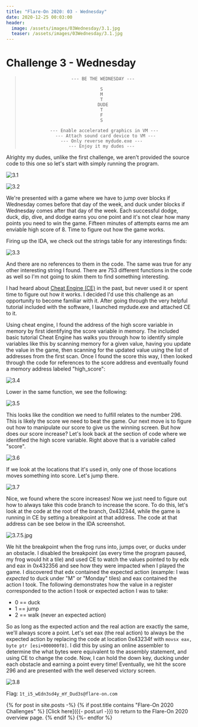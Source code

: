 ```yaml
---
title: "Flare-On 2020: 03 - Wednesday"
date: 2020-12-25 00:03:00
header:
  image: /assets/images/03Wednesday/3.1.jpg
  teaser: /assets/images/03Wednesday/3.1.jpg
---
```

# Challenge 3 - Wednesday
>                        --- BE THE WEDNESDAY ---
>
>                                   S
>                                   M
>                                   T
>                                  DUDE
>                                   T
>                                   F
>                                   S
>
>                --- Enable accelerated graphics in VM ---
>                  --- Attach sound card device to VM ---
>                    --- Only reverse mydude.exe ---
>                       --- Enjoy it my dudes ---

Alrighty my dudes, unlike the first challenge, we aren't provided the source code to this one so let's start with simply running the program.

![3.1](/assets/images/03Wednesday/3.1.jpg)

![3.2](/assets/images/03Wednesday/3.2.jpg)

We're presented with a game where we have to jump over blocks if Wednesday comes before that day of the week, and duck under blocks if Wednesday comes after that day of the week. Each successful dodge, duck, dip, dive, and dodge earns you one point and it's not clear how many points you need to win the game. Fifteen minutes of attempts earns me am enviable high score of 8. Time to figure out how the game works.

Firing up the IDA, we check out the strings table for any interestings finds:

![3.3](/assets/images/03Wednesday/3.3.jpg)

And there are no references to them in the code. The same was true for any other interesting string I found. There are 753 different functions in the code as well so I'm not going to skim them to find something interesting.

I had heard about [Cheat Engine (CE)](https://cheatengine.org/) in the past, but never used it or spent time to figure out how it works. I decided I'd use this challenge as an opportunity to become familiar with it. After going through the very helpful tutorial included with the software, I launched mydude.exe and attached CE to it.

Using cheat engine, I found the address of the high score variable in memory by first identifying the score variable in memory. The included basic tutorial Cheat Engine has walks you through how to identify simple variables like this by scanning memory for a given value, having you update the value in the game, then scanning for the updated value using the list of addresses from the first scan. Once I found the score this way, I then looked through the code for references to the score address and eventually found a memory address labeled "high\_score":

![3.4](/assets/images/03Wednesday/3.4.jpg)

Lower in the same function, we see the following:

![3.5](/assets/images/03Wednesday/3.5.jpg)

This looks like the condition we need to fulfill relates to the number 296. This is likely the score we need to beat the game. Our next move is to figure out how to manipulate our score to give us the winning screen. But how does our score increase? Let's look back at the section of code where we identified the high score variable. Right above that is a variable called "score". 

![3.6](/assets/images/03Wednesday/3.6.jpg)

If we look at the locations that it's used in, only one of those locations moves something into score. Let's jump there.

![3.7](/assets/images/03Wednesday/3.7.jpg)

Nice, we found where the score increases! Now we just need to figure out how to always take this code branch to increase the score. To do this, let's look at the code at the root of the branch, 0x432344, while the game is running in CE by setting a breakpoint at that address. The code at that address can be see below in the IDA screenshot.

![3.7.5.jpg](/assets/images/03Wednesday/3.7.5.jpg)

We hit the breakpoint when the frog runs into, jumps over, or ducks under an obstacle. I disabled the breakpoint (as every time the program paused, my frog would hit a tile) and used CE to watch the values pointed to by edx and eax in 0x432356 and see how they were impacted when I played the game. I discovered that edx contained the expected action (example: I was _expected_ to duck under "M" or "Monday" tiles) and eax contained the action I took. The following demonstrates how the value in a register corresponded to the action I took or expected action I was to take:

* 0 == duck
* 1 == jump
* 2 == walk (never an expected action)

So as long as the expected action and the real action are exactly the same, we'll always score a point. Let's set eax (the real action) to always be the expected action by replacing the code at location 0x43234f with `movsx eax, byte ptr [esi+000000f8]`. I did this by using an online assembler to determine the what bytes were equivalent to the assembly statement, and using CE to change the code. Now, I can hold the down key, ducking under each obstacle and earning a point every time! Eventually, we hit the score 296 and are presented with the well deserved victory screen.

![3.8](/assets/images/03Wednesday/3.8.jpg)

Flag: `1t_i5_wEdn3sd4y_mY_Dud3s@flare-on.com`

{% for post in site.posts -%}
 {% if post.title contains "Flare-On 2020 Challenges" %}
   [Click here]({{- post.url  -}}) to return to the Flare-On 2020 overview page.
 {% endif %}
{%- endfor %}
